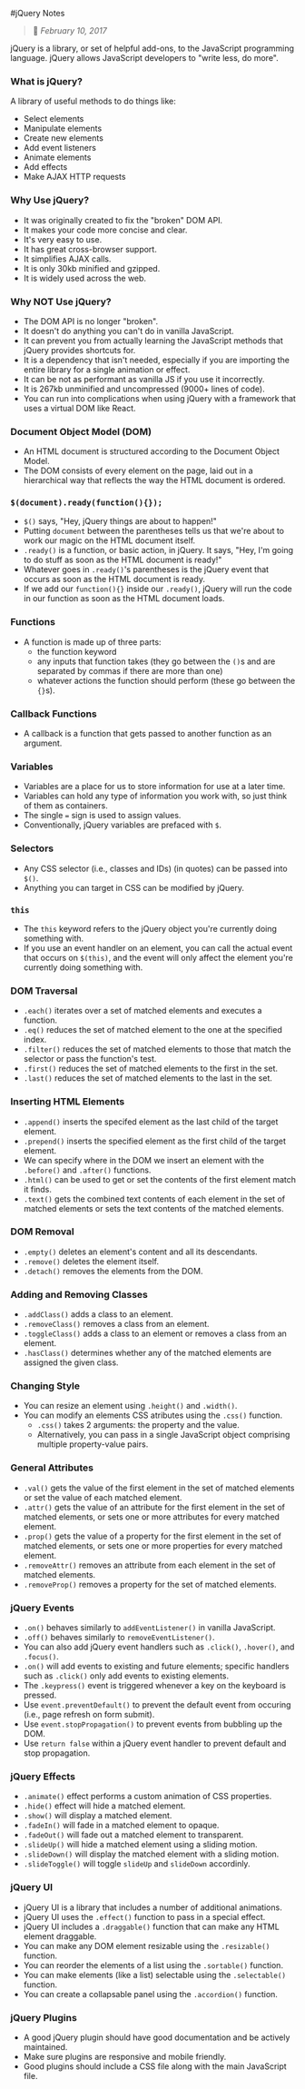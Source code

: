 #jQuery Notes
> :calendar: *February 10, 2017*

jQuery is a library, or set of helpful add-ons, to the JavaScript programming language. jQuery allows JavaScript developers to "write less, do more".

### What is jQuery?
A library of useful methods to do things like:
 - Select elements
 - Manipulate elements
 - Create new elements
 - Add event listeners
 - Animate elements
 - Add effects
 - Make AJAX HTTP requests

### Why Use jQuery?
 - It was originally created to fix the "broken" DOM API.
 - It makes your code more concise and clear.
 - It's very easy to use.
 - It has great cross-browser support.
 - It simplifies AJAX calls.
 - It is only 30kb minified and gzipped.
 - It is widely used across the web.

### Why NOT Use jQuery?
 - The DOM API is no longer "broken".
 - It doesn't do anything you can't do in vanilla JavaScript.
 - It can prevent you from actually learning the JavaScript methods that jQuery provides shortcuts for.
 - It is a dependency that isn't needed, especially if you are importing the entire library for a single animation or effect.
 - It can be not as performant as vanilla JS if you use it incorrectly.
 - It is 267kb unminified and uncompressed (9000+ lines of code).
 - You can run into complications when using jQuery with a framework that uses a virtual DOM like React.

### Document Object Model (DOM)
 - An HTML document is structured according to the Document Object Model.
 - The DOM consists of every element on the page, laid out in a hierarchical way that reflects the way the HTML document is ordered. 

### `$(document).ready(function(){});`
 - `$()` says, "Hey, jQuery things are about to happen!"
 - Putting `document` between the parentheses tells us that we're about to work our magic on the HTML document itself.
 - `.ready()` is a function, or basic action, in jQuery. It says, "Hey, I'm going to do stuff as soon as the HTML document is ready!"
 - Whatever goes in `.ready()`'s parentheses is the jQuery event that occurs as soon as the HTML document is ready.
 - If we add our `function(){}` inside our `.ready()`, jQuery will run the code in our function as soon as the HTML document loads. 

### Functions
 - A function is made up of three parts:
   - the function keyword
   - any inputs that function takes (they go between the `()`s and are separated by commas if there are more than one)
   - whatever actions the function should perform (these go between the `{}`s). 

### Callback Functions
 - A callback is a function that gets passed to another function as an argument. 

### Variables
 - Variables are a place for us to store information for use at a later time.
 - Variables can hold any type of information you work with, so just think of them as containers.
 - The single `=` sign is used to assign values.
 - Conventionally, jQuery variables are prefaced with `$`.

### Selectors
 - Any CSS selector (i.e., classes and IDs) (in quotes) can be passed into `$()`.
 - Anything you can target in CSS can be modified by jQuery.

### `this`
 - The `this` keyword refers to the jQuery object you're currently doing something with.
 - If you use an event handler on an element, you can call the actual event that occurs on `$(this)`, and the event will only affect the element you're currently doing something with.

### DOM Traversal
 - `.each()` iterates over a set of matched elements and executes a function.
 - `.eq()` reduces the set of matched element to the one at the specified index.
 - `.filter()` reduces the set of matched elements to those that match the selector or pass the function's test.
 - `.first()` reduces the set of matched elements to the first in the set.
 - `.last()` reduces the set of matched elements to the last in the set.

### Inserting HTML Elements
 - `.append()` inserts the specifed element as the last child of the target element.
 - `.prepend()` inserts the specified element as the first child of the target element.
 - We can specify where in the DOM we insert an element with the `.before()` and `.after()` functions.
 - `.html()` can be used to get or set the contents of the first element match it finds.
 - `.text()` gets the combined text contents of each element in the set of matched elements or sets the text contents of the matched elements.

### DOM Removal
 - `.empty()` deletes an element's content and all its descendants.
 - `.remove()` deletes the element itself.
 - `.detach()` removes the elements from the DOM.

### Adding and Removing Classes
 - `.addClass()` adds a class to an element.
 - `.removeClass()` removes a class from an element.
 - `.toggleClass()` adds a class to an element or removes a class from an element.
 - `.hasClass()` determines whether any of the matched elements are assigned the given class.

### Changing Style
 - You can resize an element using `.height()` and `.width()`.
 - You can modify an elements CSS atributes using the `.css()` function.
   - `.css()` takes 2 arguments: the property and the value.
   - Alternatively, you can pass in a single JavaScript object comprising multiple property-value pairs.

### General Attributes
 - `.val()` gets the value of the first element in the set of matched elements or set the value of each matched element.
 - `.attr()` gets the value of an attribute for the first element in the set of matched elements, or sets one or more attributes for every matched element.
 - `.prop()` gets the value of a property for the first element in the set of matched elements, or sets one or more properties for every matched element. 
 - `.removeAttr()` removes an attribute from each element in the set of matched elements.
 - `.removeProp()` removes a property for the set of matched elements.

### jQuery Events
 - `.on()` behaves similarly to `addEventListener()` in vanilla JavaScript.
 - `.off()` behaves similarly to `removeEventListener()`.
 - You can also add jQuery event handlers such as `.click()`, `.hover()`, and `.focus()`.
 - `.on()` will add events to existing and future elements; specific handlers such as `.click()` only add events to existing elements.
 - The `.keypress()` event is triggered whenever a key on the keyboard is pressed.
 - Use `event.preventDefault()` to prevent the default event from occuring (i.e., page refresh on form submit).
 - Use `event.stopPropagation()` to prevent events from bubbling up the DOM.
 - Use `return false` within a jQuery event handler to prevent default and stop propagation.

### jQuery Effects
 - `.animate()` effect performs a custom animation of CSS properties.
 - `.hide()` effect will hide a matched element.
 - `.show()` will display a matched element.
 - `.fadeIn()` will fade in a matched element to opaque.
 - `.fadeOut()` will fade out a matched element to transparent.
 - `.slideUp()` will hide a matched element using a sliding motion.
 - `.slideDown()` will display the matched element with a sliding motion.
 - `.slideToggle()` will toggle `slideUp` and `slideDown` accordinly.

### jQuery UI
 - jQuery UI is a library that includes a number of additional animations.
 - jQuery UI uses the `.effect()` function to pass in a special effect.
 - jQuery UI includes a `.draggable()` function that can make any HTML element draggable.
 - You can make any DOM element resizable using the `.resizable()` function.
 - You can reorder the elements of a list using the `.sortable()` function.
 - You can make elements (like a list) selectable using the `.selectable()` function.
 - You can create a collapsable panel using the `.accordion()` function.

### jQuery Plugins
 - A good jQuery plugin should have good documentation and be actively maintained.
 - Make sure plugins are responsive and mobile friendly.
 - Good plugins should include a CSS file along with the main JavaScript file.
